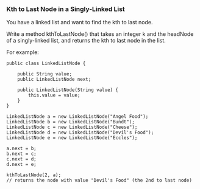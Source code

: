 ### Kth to Last Node in a Singly-Linked List

You have a linked list and want to find the kth to last node.

Write a method kthToLastNode() that takes an integer k and the headNode of a singly-linked list, and 
returns the kth to last node in the list.

For example:

```
public class LinkedListNode {
 
    public String value;
    public LinkedListNode next;
 
    public LinkedListNode(String value) {
        this.value = value;
    }
}

LinkedListNode a = new LinkedListNode("Angel Food");
LinkedListNode b = new LinkedListNode("Bundt");
LinkedListNode c = new LinkedListNode("Cheese");
LinkedListNode d = new LinkedListNode("Devil's Food");
LinkedListNode e = new LinkedListNode("Eccles");
 
a.next = b;
b.next = c;
c.next = d;
d.next = e;
 
kthToLastNode(2, a);
// returns the node with value "Devil's Food" (the 2nd to last node)
```

